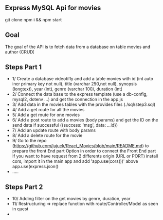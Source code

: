 ## Express MySQL Api for movies

git clone
npm i && npm start

## Goal
The goal of the API is to fetch data from a database on table movies and author (CRUD)

## Steps Part 1
- 1/ Create a database videotifly and add a table movies with id (int auto incr primary key not null), title (varchar 250,not null), synopsis (longtext), year (int), genre (varchar 100), duration (int)
- 2/ Connect the data base to the express template (use a db-config, mysql2, dotenv ...) and get the connection in the app.js
- 3/ Add data in the movies tables with the provides files (./sql/step3.sql)
- 4/ Add a get route for all the movies
- 5/ Add a get route for one movies
- 6/ Add a post route to add a movies (body params) and get the ID on the send data if successful ({success: 'msg', data: ...Id})
- 7/ Add an update route with body params
- 8/ Add a delete route for the movie
- 9/ Go to the repo (https://github.com/jujuck/React_Movies/blob/main/README.md) to prepare the front End part
Option in order to connect the Front End part
  If you want to have request from 2 differents origin (URL or PORT)
  install cors, import it in the main app and add 'app.use(cors())' above app.use(express.json()
- .....

## Steps Part 2
- 10/ Adding filter on the get movies by genre, duration, year
- 11/ Restructuring => replace function with route/Controller/Model as seen in quest
- 


